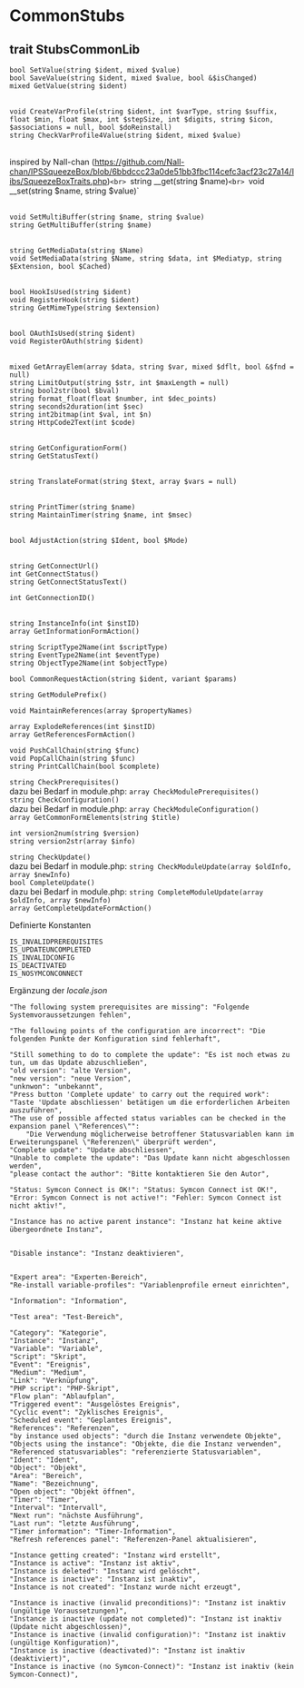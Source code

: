 # CommonStubs

## trait StubsCommonLib

`bool SetValue(string $ident, mixed $value)`<br>
`bool SaveValue(string $ident, mixed $value, bool &$isChanged)`<br>
`mixed GetValue(string $ident)`<br>
<br>

`void CreateVarProfile(string $ident, int $varType, string $suffix, float $min, float $max, int $stepSize, int $digits, string $icon, $associations = null, bool $doReinstall)`<br>
`string CheckVarProfile4Value(string $ident, mixed $value)`<br>
<br>

inspired by Nall-chan (https://github.com/Nall-chan/IPSSqueezeBox/blob/6bbdccc23a0de51bb3fbc114cefc3acf23c27a14/libs/SqueezeBoxTraits.php)`<br>
`string __get(string $name)`<br>
`void __set(string $name, string $value)`<br>
<br>

`void SetMultiBuffer(string $name, string $value)`<br>
`string GetMultiBuffer(string $name)`<br>
<br>

`string GetMediaData(string $Name)`<br>
`void SetMediaData(string $Name, string $data, int $Mediatyp, string $Extension, bool $Cached)`<br>
<br>

`bool HookIsUsed(string $ident)`<br>
`void RegisterHook(string $ident)`<br>
`string GetMimeType(string $extension)`<br>
<br>

`bool OAuthIsUsed(string $ident)`<br>
`void RegisterOAuth(string $ident)`<br>
<br>

`mixed GetArrayElem(array $data, string $var, mixed $dflt, bool &$fnd = null)`<br>
`string LimitOutput(string $str, int $maxLength = null)`<br>
`string bool2str(bool $bval)`<br>
`string format_float(float $number, int $dec_points)`<br>
`string seconds2duration(int $sec)`<br>
`string int2bitmap(int $val, int $n)`<br>
`string HttpCode2Text(int $code)`<br>
<br>

`string GetConfigurationForm()`<br>
`string GetStatusText()`<br>
<br>

`string TranslateFormat(string $text, array $vars = null)`<br>
<br>

`string PrintTimer(string $name)`<br>
`string MaintainTimer(string $name, int $msec)`<br>
<br>

`bool AdjustAction(string $Ident, bool $Mode)`<br>
<br>

`string GetConnectUrl()`<br>
`int GetConnectStatus()`<br>
`string GetConnectStatusText()`<br>

`int GetConnectionID()`<br>
<br>

`string InstanceInfo(int $instID)`<br>
`array GetInformationFormAction()`<br>

`string ScriptType2Name(int $scriptType)`<br>
`string EventType2Name(int $eventType)`<br>
`string ObjectType2Name(int $objectType)`<br>

`bool CommonRequestAction(string $ident, variant $params)`<br>

`string GetModulePrefix()`<br>

`void MaintainReferences(array $propertyNames)`<br>

`array ExplodeReferences(int $instID)`<br>
`array GetReferencesFormAction()`<br>

`void PushCallChain(string $func)`<br>
`void PopCallChain(string $func)`<br>
`string PrintCallChain(bool $complete)`<br>

`string CheckPrerequisites()`<br>
dazu bei Bedarf in module.php: `array CheckModulePrerequisites()`<br>
`string CheckConfiguration()`<br>
dazu bei Bedarf in module.php: `array CheckModuleConfiguration()`<br>
`array GetCommonFormElements(string $title)`<br>

`int version2num(string $version)`<br>
`string version2str(array $info)`<br>

`string CheckUpdate()`<br>
dazu bei Bedarf in module.php: `string CheckModuleUpdate(array $oldInfo, array $newInfo)`<br>
`bool CompleteUpdate()`<br>
dazu bei Bedarf in module.php: `string CompleteModuleUpdate(array $oldInfo, array $newInfo)`<br>
`array GetCompleteUpdateFormAction()`<br>

Definierte Konstanten
```
IS_INVALIDPREREQUISITES
IS_UPDATEUNCOMPLETED
IS_INVALIDCONFIG
IS_DEACTIVATED
IS_NOSYMCONCONNECT
```

Ergänzung der *locale.json*
```
"The following system prerequisites are missing": "Folgende Systemvoraussetzungen fehlen",

"The following points of the configuration are incorrect": "Die folgenden Punkte der Konfiguration sind fehlerhaft",

"Still something to do to complete the update": "Es ist noch etwas zu tun, um das Update abzuschließen",
"old version": "alte Version",
"new version": "neue Version",
"unknwon": "unbekannt",
"Press button 'Complete update' to carry out the required work": "Taste 'Update abschliessen' betätigen um die erforderlichen Arbeiten auszuführen",
"The use of possible affected status variables can be checked in the expansion panel \"References\"":
	"Die Verwendung möglicherweise betroffener Statusvariablen kann im Erweiterungspanel \"Referenzen\" überprüft werden",
"Complete update": "Update abschliessen",
"Unable to complete the update": "Das Update kann nicht abgeschlossen werden",
"please contact the author": "Bitte kontaktieren Sie den Autor",

"Status: Symcon Connect is OK!": "Status: Symcon Connect ist OK!",
"Error: Symcon Connect is not active!": "Fehler: Symcon Connect ist nicht aktiv!",

"Instance has no active parent instance": "Instanz hat keine aktive übergeordnete Instanz",


"Disable instance": "Instanz deaktivieren",


"Expert area": "Experten-Bereich",
"Re-install variable-profiles": "Variablenprofile erneut einrichten",

"Information": "Information",

"Test area": "Test-Bereich",

"Category": "Kategorie",
"Instance": "Instanz",
"Variable": "Variable",
"Script": "Skript",
"Event": "Ereignis",
"Medium": "Medium",
"Link": "Verknüpfung",
"PHP script": "PHP-Skript",
"Flow plan": "Ablaufplan",
"Triggered event": "Ausgelöstes Ereignis",
"Cyclic event": "Zyklisches Ereignis",
"Scheduled event": "Geplantes Ereignis",
"References": "Referenzen",
"by instance used objects": "durch die Instanz verwendete Objekte",
"Objects using the instance": "Objekte, die die Instanz verwenden",
"Referenced statusvariables": "referenzierte Statusvariablen",
"Ident": "Ident",
"Object": "Objekt",
"Area": "Bereich",
"Name": "Bezeichnung",
"Open object": "Objekt öffnen",
"Timer": "Timer",
"Interval": "Intervall",
"Next run": "nächste Ausführung",
"Last run": "letzte Ausführung",
"Timer information": "Timer-Information",
"Refresh references panel": "Referenzen-Panel aktualisieren",

"Instance getting created": "Instanz wird erstellt",
"Instance is active": "Instanz ist aktiv",
"Instance is deleted": "Instanz wird gelöscht",
"Instance is inactive": "Instanz ist inaktiv",
"Instance is not created": "Instanz wurde nicht erzeugt",

"Instance is inactive (invalid preconditions)": "Instanz ist inaktiv (ungültige Voraussetzungen)",
"Instance is inactive (update not completed)": "Instanz ist inaktiv (Update nicht abgeschlossen)",
"Instance is inactive (invalid configuration)": "Instanz ist inaktiv (ungültige Konfiguration)",
"Instance is inactive (deactivated)": "Instanz ist inaktiv (deaktiviert)",
"Instance is inactive (no Symcon-Connect)": "Instanz ist inaktiv (kein Symcon-Connect)",
```
